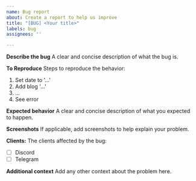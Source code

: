 ```yaml
---
name: Bug report
about: Create a report to help us improve
title: "[BUG] <Your title>"
labels: bug
assignees: ''

---
```


**Describe the bug**
A clear and concise description of what the bug is.

**To Reproduce**
Steps to reproduce the behavior:
1. Set date to '...'
2. Add blog '...'
3. ...
4. See error

**Expected behavior**
A clear and concise description of what you expected to happen.

**Screenshots**
If applicable, add screenshots to help explain your problem.

**Clients:**
The clients affected by the bug:
 - [ ] Discord
 - [ ] Telegram

**Additional context**
Add any other context about the problem here.
